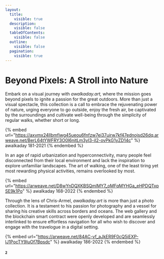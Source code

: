 ```yaml
---
layout:
  title:
    visible: true
  description:
    visible: false
  tableOfContents:
    visible: false
  outline:
    visible: false
  pagination:
    visible: true
---
```


# Beyond Pixels: A Stroll into Nature

Embark on a visual journey with _awalkaday.art,_ where the mission goes beyond pixels to ignite a passion for the great outdoors. More than just a visual spectacle, this collection is a call to embrace the rejuvenating power of nature, urging everyone to go outside, enjoy the fresh air, be captivated by the surroundings and cultivate well-being through the simplicity of regular walks, whether short or long.



{% embed url="https://axvmx24llbmfiwg45ueou6fnfzw7ei37uirw7kf47ednojsd26dq.arweave.net/BerL64tYWFRY3O0I6nitLm3yI3-iI2-ovPkG1yZD14c" %}
awalkaday 181-2021
{% endembed %}



In an age of rapid urbanization and hyperconnectivity, many people feel disconnected from their local environment and lack the inspiration to explore unfamiliar landscapes. The art of walking, one of the least tiring yet most rewarding physical activities, remains overlooked by most.



{% embed url="https://arweave.net/D8wYnDQXKBSQmlMY7_oMFqMYHGa_eHPDQTxpSE9k1Po" %}
awalkaday 168-2022
{% endembed %}



Through the lens of Chris-Armel, _awalkaday.art_ is more than just a photo collection. It is a testament to his passion for photography and a vessel for sharing his creative skills across borders and oceans. The web gallery and the blockchain smart contract were openly developed and are seamlessly interlinked to ensure effortless navigation for all who wish to discover and engage with the travelogue in a digital setting.



{% embed url="https://arweave.net/84AC-vf_aJkER9F0cQ5iEXP-lJ1PocTY9IuOf7Bpsdc" %}
awalkaday 186-2022
{% endembed %}



#### `2`
